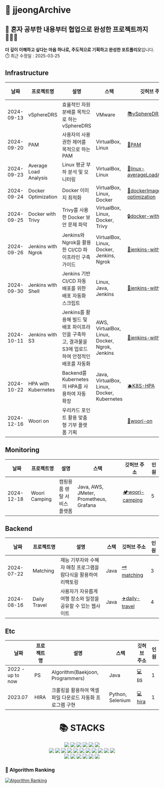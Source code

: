 # 📑 jjeongArchive

## 💁 혼자 공부한 내용부터 협업으로 완성한 프로젝트까지 🧑‍🤝‍🧑
**더 깊이 이해하고 싶다는 마음 하나로, 주도적으로 기획하고 완성한 포트폴리오**입니다. ⏱️ 최근 수정일 : 2025-03-25

## Infrastructure
| 날짜       | 프로젝트명         | 설명                            | 스택                   | 깃허브 주소  | 인원                                      |
|------------|----------------------|---------------------------------|------------------------|------------------------------------------------|------------|
| 2024-09-13 | vSphereDRS  | 효율적인 자원 분배를 목적으로 하는 vSphereDRS        | VMware | [:books:vSphereDRS](https://github.com/WooriFISA-VMware/vSphereDRS) | 4
| 2024-09-20 | PAM  | 사용자의 사용 권한 제어를 목적으로 하는 PAM        | VirtualBox, Linux | [:book:PAM](https://github.com/jjeong1015/PAM.git) | 1
| 2024-09-23 | Average Load Analysis  | Linux 평균 부하 분석 및 모니터링        | VirtualBox, Linux | [:bookmark_tabs:linux-averageLoadAnalysis](https://github.com/jjeong1015/linux-averageLoadAnalysis.git) | 2
| 2024-09-24 | Docker Optimization  | Docker 이미지 최적화        | VirtualBox, Linux, Docker | [:shark:dockerImage-optimization](https://github.com/jjeong1015/dockerImage-optimization.git) | 1
| 2024-09-25 | Docker with Trivy  | Trivy를 사용한 Docker 보안 문제 파악        | VirtualBox, Linux, Docker, Trivy | [:lock:docker-with-trivy](https://github.com/jjeong1015/docker-with-trivy.git) | 1
| 2024-09-26 | Jenkins with Ngrok  | Jenkins와 Ngrok을 활용한 CI/CD 파이프라인 구축 가이드  | VirtualBox, Linux, Docker, Jenkins, Ngrok | [:rocket:jenkins-with-ngrok](https://github.com/jjeong1015/jenkins-with-ngrok.git) | 1
| 2024-09-30 | Jenkins with Shell  | Jenkins 기반 CI/CD 자동 배포를 위한 배포 자동화 스크립트  | Linux, Java, Jenkins | [:rocket:jenkins-with-shell](https://github.com/jjeong1015/jenkins-with-shell.git) | 1
| 2024-10-11 | Jenkins with S3  | Jenkins를 활용해 빌드 및 배포 파이프라인을 구축하고, 결과물을 S3에 업로드하여 안정적인 배포를 자동화        | AWS, VirtualBox, Linux, Docker, Ngrok, Jenkins | [:rocket:jenkins-with-s3](https://github.com/jjeong1015/jenkins-with-s3.git) | 1
| 2024-10-22 | HPA with Kubernetes  | Backend를 Kubernetes의 HPA를 사용하여 자동 확장        | Java, VirtualBox, Linux, Docker, Kubernetes | [🫐K8S-HPA](https://github.com/jjeong1015/k8s-hpa-autoscaling.git) | 1
| 2024-12-16 | Woori on  | 우리카드 포인트 활용 맞춤형 기부 플랫폼 기획        |  | [💙woori-on](https://github.com/jjeong1015/woori-on.git) | 5


## Monitoring
| 날짜       | 프로젝트명         | 설명                            | 스택                   | 깃허브 주소  | 인원                                      |
|------------|----------------------|---------------------------------|------------------------|------------------------------------------------|------------|
| 2024-12-18 | Woori Camping  | 캠핑용품 렌탈 서비스 플랫폼        | Java, AWS, JMeter, Prometheus, Grafana | [🏕️woori-camping](https://github.com/fisa3-ce-final/project-camp-backend) | 5


## Backend
| 날짜       | 프로젝트명         | 설명                            | 스택                   | 깃허브 주소  | 인원                                     |
|------------|----------------------|---------------------------------|------------------------|------------------------------------------------|------------|
| 2024-07-22 | Matching  | 재능 기부자와 수혜자 매칭 프로그램을 람다식을 활용하여 리팩토링        | Java | [🗝️matching](https://github.com/yyyeun/WooriFISA-java-refactoring) | 3
| 2024-08-16 | Daily Travel  | 사용자가 자유롭게 여행 장소와 일정을 공유할 수 있는 웹사이트        | Java | [:airplane:daily-travel](https://github.com/WooriFisa3-TeamOrg/daily-travel) | 4


## Etc
| 날짜       | 프로젝트명         | 설명                            | 스택                   | 깃허브 주소  | 인원                                     |
|------------|----------------------|---------------------------------|------------------------|------------------------------------------------|------------|
| 2022 - up to now | PS  | Algorithm(Baekjoon, Programmers)| Java | [💻ps](https://github.com/jjeong1015/PS.git) | 1 
| 2023.07 | HIRA  | 크롤링을 활용하여 엑셀 파일 다운로드 자동화 프로그램 구현| Python, Selenium | [💻hira](https://github.com/jjeong1015/HIRA.git) | 1

<div align=center><h1>📚 STACKS</h1></div>

<div align=center> 
  <!--
  <img src="https://img.shields.io/badge/C-A8B9CC?style=for-the-badge&logo=C&logoColor=white">
  <img src="https://img.shields.io/badge/SpringSecurity-6DB33F?style=for-the-badge&logo=SpringSecurity&logoColor=white">
  <img src="https://img.shields.io/badge/Thymeleaf-005F0F?style=for-the-badge&logo=Thymeleaf&logoColor=white">
  -->
  <img src="https://img.shields.io/badge/Java-007396?style=for-the-badge&logo=java&logoColor=white"> 
  <img src="https://img.shields.io/badge/Spring-6DB33F?style=for-the-badge&logo=Spring&logoColor=white"> 
  <img src="https://img.shields.io/badge/SpringBoot-6DB33F?style=for-the-badge&logo=SpringBoot&logoColor=white">   
  <img src="https://img.shields.io/badge/Oracle-F80000?style=for-the-badge&logo=Oracle&logoColor=white"> 
  <img src="https://img.shields.io/badge/MySQL-4479A1?style=for-the-badge&logo=MySQL&logoColor=white">
  <img src="https://img.shields.io/badge/PostgreSQL-4169E1?style=for-the-badge&logo=PostgreSQL&logoColor=white">
  <br>

  <img src="https://img.shields.io/badge/Linux-FCC624?style=for-the-badge&logo=linux&logoColor=black"> 
  <img src="https://img.shields.io/badge/VirtualBox-183A61?style=for-the-badge&logo=VirtualBox&logoColor=black">
  <img src="https://img.shields.io/badge/Docker-2496ED?style=for-the-badge&logo=Docker&logoColor=black"> 
  <img src="https://img.shields.io/badge/Trivy-1904DA?style=for-the-badge&logo=Trivy&logoColor=black">
  <img src="https://img.shields.io/badge/Kubernetes-326CE5?style=for-the-badge&logo=Kubernetes&logoColor=white">
  <img src="https://img.shields.io/badge/Terraform-844FBA?style=for-the-badge&logo=Terraform&logoColor=white"> 
  <img src="https://img.shields.io/badge/VMware-607078?style=for-the-badge&logo=VMware&logoColor=white">
  <img src="https://img.shields.io/badge/Cisco-1BA0D7?style=for-the-badge&logo=Cisco&logoColor=white">
  <img src="https://img.shields.io/badge/Amazon%20Web%20Services-232F3E?style=for-the-badge&logo=Amazon-Web-Services&logoColor=white"> 
  <img src="https://img.shields.io/badge/Prometheus-E6522C.svg?style=for-the-badge&logo=Prometheus&logoColor=white">
  <img src="https://img.shields.io/badge/Grafana-F46800.svg?style=for-the-badge&logo=Grafana&logoColor=white">
  <br>

  <!--
  <img src="https://img.shields.io/badge/Amazon%20EC2-FF9900?style=for-the-badge&logo=AmazonEC2&logoColor=white"> 
  <img src="https://img.shields.io/badge/Amazon%20RDS-527FFF?style=for-the-badge&logo=AmazonRDS&logoColor=white"> 
  <img src="https://img.shields.io/badge/Amazon%20S3-569A31?style=for-the-badge&logo=AmazonS3&logoColor=white"> 
  <img src="https://img.shields.io/badge/Amazon%20CloudWatch-FF4F8B.svg?style=for-the-badge&logo=Amazon-CloudWatch&logoColor=white">
  <img src="https://img.shields.io/badge/Amazon%20ECS-FF9900.svg?style=for-the-badge&logo=Amazon-ECS&logoColor=white">
  <img src="https://img.shields.io/badge/AWS%20Fargate-FF9900?style=for-the-badge&logo=AWSFargate&logoColor=white">
  <img src="https://img.shields.io/badge/AWS%20Elastic%20Load%20Balancing-8C4FFF.svg?style=for-the-badge&logo=AWS-Elastic-Load-Balancing&logoColor=white">
  <br>
  -->

  <!--
  <img src="https://img.shields.io/badge/ElasticStack-005571?style=for-the-badge&logo=ElasticStack&logoColor=white">
  <img src="https://img.shields.io/badge/ElasticSearch-005571?style=for-the-badge&logo=ElasticSearch&logoColor=white">
  <img src="https://img.shields.io/badge/Kibana-005571?style=for-the-badge&logo=Kibana&logoColor=white">
  <img src="https://img.shields.io/badge/Logstash-005571?style=for-the-badge&logo=Logstash&logoColor=white">
  <img src="https://img.shields.io/badge/Filebeat-005571?style=for-the-badge&logo=Filebeat&logoColor=white">
  <br>
  -->

  <img src="https://img.shields.io/badge/Git-F05032?style=for-the-badge&logo=git&logoColor=white">
  <img src="https://img.shields.io/badge/Github-181717?style=for-the-badge&logo=github&logoColor=white">
  <img src="https://img.shields.io/badge/Github%20Actions-2088FF?style=for-the-badge&logo=GithubActions&logoColor=white">
  <img src="https://img.shields.io/badge/Jenkins-D24939?style=for-the-badge&logo=Jenkins&logoColor=white">
  <img src="https://img.shields.io/badge/argoCD-EF7B4D?style=for-the-badge&logo=argo&logoColor=white">
  <img src="https://img.shields.io/badge/Ngrok-1F1E37?style=for-the-badge&logo=ngrok&logoColor=white">
  <!--
  <img src="https://img.shields.io/badge/Notion-000000?style=for-the-badge&logo=notion&logoColor=white">
  <img src="https://img.shields.io/badge/Slack-4A154B?style=for-the-badge&logo=slack&logoColor=white">
  -->
  <br>

  <!--
  <div align=center><h1>📚 To Be</h1></div>
  <img src="https://img.shields.io/badge/Redis-FF4438?style=for-the-badge&logo=Redis&logoColor=white">
  <img src="https://img.shields.io/badge/Ansible-EE0000?style=for-the-badge&logo=Ansible&logoColor=white">
  -->
</div>


### 🚩 Algorithm Ranking
[![Algorithm Ranking](https://mazassumnida.wtf/api/v2/generate_badge?boj=shinin2008)](https://solved.ac/profile/shinin2008) 

<!--
[![Solved.ac Profile](http://mazassumnida.wtf/api/v2/generate_badge?boj=shinin2008)](https://solved.ac/shinin2008/)
<a href="s"> <img src="https://github-readme-stats.vercel.app/api/top-langs/?username=jjeong1015&exclude_repo=jjeong1015.github.io&layout=compact&theme=great-gatsby" /> </a>
**jjeong1015/jjeong1015** is a ✨ _special_ ✨ repository because its `README.md` (this file) appears on your GitHub profile.
-->
